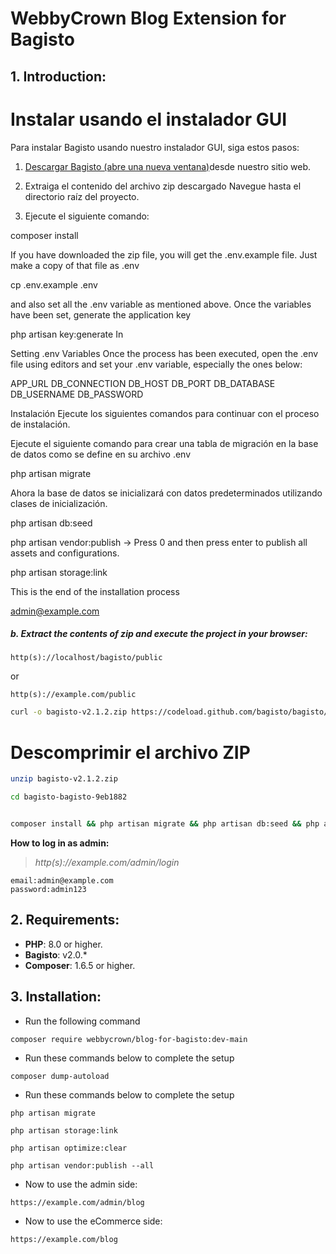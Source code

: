 # WebbyCrown Blog Extension for Bagisto

## 1. Introduction:

# Instalar usando el instalador GUI

Para instalar Bagisto usando nuestro instalador GUI, siga estos pasos:

1.  [Descargar Bagisto (abre una nueva ventana)](https://bagisto.com/en/download/)desde nuestro sitio web.
    
2.  Extraiga el contenido del archivo zip descargado Navegue hasta el directorio raíz del proyecto.
    
4.  Ejecute el siguiente comando:


composer install

If you have downloaded the zip file, you will get the .env.example file. Just make a copy of that file as .env

cp .env.example .env



and also set all the .env variable as mentioned above. Once the variables have been set, generate the application key

php artisan key:generate
In



Setting .env Variables
Once the process has been executed, open the .env file using editors and set your .env variable, especially the ones below:

APP_URL
DB_CONNECTION
DB_HOST
DB_PORT
DB_DATABASE
DB_USERNAME
DB_PASSWORD




Instalación​
Ejecute los siguientes comandos para continuar con el proceso de instalación.

Ejecute el siguiente comando para crear una tabla de migración en la base de datos como se define en su archivo .env



php artisan migrate

Ahora la base de datos se inicializará con datos predeterminados utilizando clases de inicialización.

php artisan db:seed


php artisan vendor:publish
-> Press 0 and then press enter to publish all assets and configurations.


php artisan storage:link

This is the end of the installation process




admin@example.com


##### b. Extract the contents of zip and execute the project in your browser:

~~~
http(s)://localhost/bagisto/public
~~~

or

~~~
http(s)://example.com/public
~~~



```bash
curl -o bagisto-v2.1.2.zip https://codeload.github.com/bagisto/bagisto/legacy.zip/refs/tags/v2.1.2
```



# Descomprimir el archivo ZIP

```bash
unzip bagisto-v2.1.2.zip

cd bagisto-bagisto-9eb1882
```



```bash

composer install && php artisan migrate && php artisan db:seed && php artisan vendor:publish && php artisan key:generate

```



**How to log in as admin:**

> _http(s)://example.com/admin/login_

```
email:admin@example.com
password:admin123

```


## 2. Requirements:

* **PHP**: 8.0 or higher.
* **Bagisto**: v2.0.*
* **Composer**: 1.6.5 or higher.

## 3. Installation:

- Run the following command
```
composer require webbycrown/blog-for-bagisto:dev-main
```

- Run these commands below to complete the setup
```
composer dump-autoload
```

- Run these commands below to complete the setup
```
php artisan migrate
```
```
php artisan storage:link
```
```
php artisan optimize:clear
```
```
php artisan vendor:publish --all
```

- Now to use the admin side:
```
https://example.com/admin/blog
```

- Now to use the eCommerce side:
```
https://example.com/blog
```